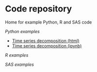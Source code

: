 # Code repository
Home for example Python, R and SAS code 

_Python examples_
- [Time series decomposition (html)](M3TimeSeriesDecomposition.html)
- [Time series decomposition (ipynb)](M3TimeSeriesDecomposition.ipynb)

_R examples_

_SAS examples_
